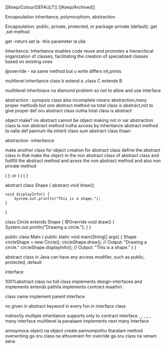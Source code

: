 [[Keep/Colour/DEFAULT]] [[Keep/Archived]] 

 Encapsulation
inheritance, 
polymorphism, 
 abstraction

Encapsulation:
public, private, protected, or package-private (default). 
get ,set method

get -return
set la -this parameter la ulla  



Inheritance:
Inheritance enables code reuse and promotes a hierarchical organization of classes, facilitating the creation of specialized classes based on existing ones

@override - na same method but u write differs int,prints

mulitlevel inheritance class b extend a ,class C extends B

mulitilevel inhertinace na diamond problem so not to allow and use interface


abstraction : synopsis
class also incomplete means abstraction,many proper methods but one abstract method na total class is abstract,not to give proper def
oru abstract class irutha total class is abstract

object make? no abstract cannot be object making
not in var
abstraction class la non abstract method irutha 
access by inheritance 
abstract method ta nalla def pannum illa inherit class sum abstract class thaan

abstraction -inheritance 


make another class for object creation for abstract class 
define the abstract class in that make the object in the non abstract class of abstract class and fuillfill the abstract method and acess the non abstract method and alos non private method


( ); or ( ) {  }

abstract class Shape {
    abstract void draw();

    void displayInfo() {
        System.out.println("This is a shape.");
    }
}

class Circle extends Shape {
    @Override
    void draw() {
        System.out.println("Drawing a circle.");
    }
}

public class Main {
    public static void main(String[] args) {
        Shape circleShape = new Circle();
        circleShape.draw();       // Output: "Drawing a circle."
        circleShape.displayInfo(); // Output: "This is a shape."
    }
}


abstract class in Java can have any access modifier, such as public, protected, default

interface

100%abstract class no full class
implements
design-interfaces  and implements extends pathila implements
contract maathiri

class name implement parent interface

no given in abstract keyword in every fun in interface class

indirectly multiple inhertiance supports 
only  to contract interface 
,  ,   ,  ,,   , many interface multilevel la panalaam
implements  next  many interface

annoymous object na object create pannumpothu tharalam method overwriting ga oru class na athuvenam  for override ga oru class na venam aana



